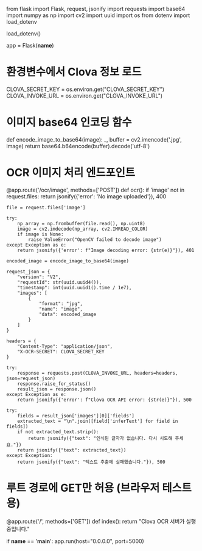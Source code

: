 from flask import Flask, request, jsonify
import requests
import base64
import numpy as np
import cv2
import uuid
import os
from dotenv import load_dotenv

load_dotenv()

app = Flask(__name__)

# 환경변수에서 Clova 정보 로드
CLOVA_SECRET_KEY = os.environ.get("CLOVA_SECRET_KEY")
CLOVA_INVOKE_URL = os.environ.get("CLOVA_INVOKE_URL")

# 이미지 base64 인코딩 함수
def encode_image_to_base64(image):
    _, buffer = cv2.imencode('.jpg', image)
    return base64.b64encode(buffer).decode('utf-8')

# OCR 이미지 처리 엔드포인트
@app.route('/ocr/image', methods=['POST'])
def ocr():
    if 'image' not in request.files:
        return jsonify({'error': 'No image uploaded'}), 400

    file = request.files['image']

    try:
        np_array = np.frombuffer(file.read(), np.uint8)
        image = cv2.imdecode(np_array, cv2.IMREAD_COLOR)
        if image is None:
            raise ValueError("OpenCV failed to decode image")
    except Exception as e:
        return jsonify({'error': f"Image decoding error: {str(e)}"}), 401

    encoded_image = encode_image_to_base64(image)

    request_json = {
        "version": "V2",
        "requestId": str(uuid.uuid4()),
        "timestamp": int(uuid.uuid1().time / 1e7),
        "images": [
            {
                "format": "jpg",
                "name": "image",
                "data": encoded_image
            }
        ]
    }

    headers = {
        "Content-Type": "application/json",
        "X-OCR-SECRET": CLOVA_SECRET_KEY
    }

    try:
        response = requests.post(CLOVA_INVOKE_URL, headers=headers, json=request_json)
        response.raise_for_status()
        result_json = response.json()
    except Exception as e:
        return jsonify({'error': f"Clova OCR API error: {str(e)}"}), 500

    try:
        fields = result_json['images'][0]['fields']
        extracted_text = "\n".join([field['inferText'] for field in fields])
        if not extracted_text.strip():
            return jsonify({"text": "인식된 글자가 없습니다. 다시 시도해 주세요."})
        return jsonify({"text": extracted_text})
    except Exception:
        return jsonify({"text": "텍스트 추출에 실패했습니다."}), 500

# 루트 경로에 GET만 허용 (브라우저 테스트용)
@app.route('/', methods=['GET'])
def index():
    return "Clova OCR 서버가 실행 중입니다."

if __name__ == '__main__':
    app.run(host="0.0.0.0", port=5000)